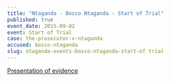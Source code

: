 ```yaml
---
title: "Ntaganda - Bosco Ntaganda - Start of Trial"
published: true
event_date: 2015-09-02
event: Start of Trial
case: the-prosecutor-v-ntaganda
accused: bosco-ntaganda
slug: ntaganda-events-bosco-ntaganda-start-of trial
---
```


[Presentation of evidence](https://www.icc-cpi.int/en_menus/icc/situations%20and%20cases/situations/situation%20icc%200104/related%20cases/icc%200104%200206/Pages/ntaganda-trial-info.aspx)

